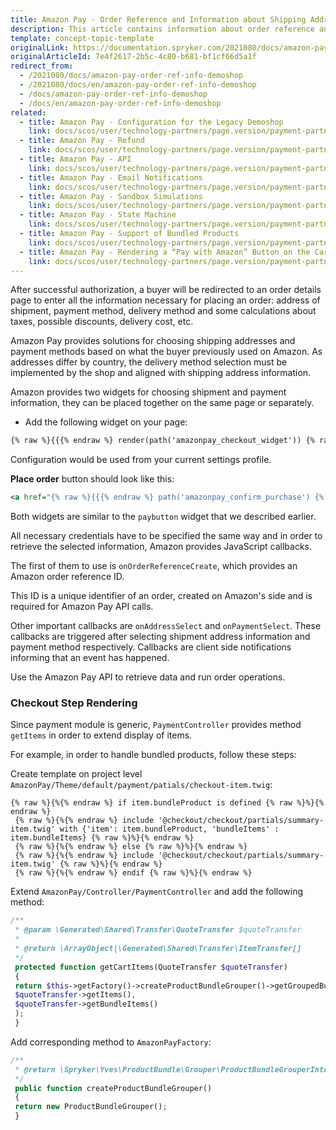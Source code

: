 ```yaml
---
title: Amazon Pay - Order Reference and Information about Shipping Addresses
description: This article contains information about order reference and shipping address information in the Spryker Legacy Demoshop.
template: concept-topic-template
originalLink: https://documentation.spryker.com/2021080/docs/amazon-pay-order-ref-info-demoshop
originalArticleId: 7e4f2617-2b5c-4c80-b681-bf1cf66d5a1f
redirect_from:
  - /2021080/docs/amazon-pay-order-ref-info-demoshop
  - /2021080/docs/en/amazon-pay-order-ref-info-demoshop
  - /docs/amazon-pay-order-ref-info-demoshop
  - /docs/en/amazon-pay-order-ref-info-demoshop
related:
  - title: Amazon Pay - Configuration for the Legacy Demoshop
    link: docs/scos/user/technology-partners/page.version/payment-partners/amazon-pay/legacy-demoshop-integration/amazon-pay-configuration-for-the-legacy-demoshop.html
  - title: Amazon Pay - Refund
    link: docs/scos/user/technology-partners/page.version/payment-partners/amazon-pay/legacy-demoshop-integration/amazon-pay-refund.html
  - title: Amazon Pay - API
    link: docs/scos/user/technology-partners/page.version/payment-partners/amazon-pay/legacy-demoshop-integration/amazon-pay-api.html
  - title: Amazon Pay - Email Notifications
    link: docs/scos/user/technology-partners/page.version/payment-partners/amazon-pay/legacy-demoshop-integration/amazon-pay-email-notifications.html
  - title: Amazon Pay - Sandbox Simulations
    link: docs/scos/user/technology-partners/page.version/payment-partners/amazon-pay/legacy-demoshop-integration/amazon-pay-sandbox-simulations.html
  - title: Amazon Pay - State Machine
    link: docs/scos/user/technology-partners/page.version/payment-partners/amazon-pay/legacy-demoshop-integration/amazon-pay-state-machine.html
  - title: Amazon Pay - Support of Bundled Products
    link: docs/scos/user/technology-partners/page.version/payment-partners/amazon-pay/legacy-demoshop-integration/amazon-pay-support-of-bundled-products.html
  - title: Amazon Pay - Rendering a “Pay with Amazon” Button on the Cart Page
    link: docs/scos/user/technology-partners/page.version/payment-partners/amazon-pay/legacy-demoshop-integration/amazon-pay-rendering-a-pay-with-amazon-button-on-the-cart-page.html
---
```


After successful authorization, a buyer will be redirected to an order details page to enter all the information necessary for placing an order: address of shipment, payment method, delivery method and some calculations about taxes, possible discounts, delivery cost, etc.

Amazon Pay provides solutions for choosing shipping addresses and payment methods based on what the buyer previously used on Amazon. As addresses differ by country, the delivery method selection must be implemented by the shop and aligned with shipping address information.

Amazon provides two widgets for choosing shipment and payment information, they can be placed together on the same page or separately.

* Add the following widget on your page:

```xml
{% raw %}{{{% endraw %} render(path('amazonpay_checkout_widget')) {% raw %}}}{% endraw %}
```

Configuration would be used from your current settings profile.

<b>Place order</b> button should look like this:
```xml
<a href="{% raw %}{{{% endraw %} path('amazonpay_confirm_purchase') {% raw %}}}{% endraw %}" disabled="true" id="amazonpayPlaceOrderLink" class="button expanded __no-margin-bottom">Place order</a>
```

Both widgets are similar to the `paybutton` widget that we described earlier.

All necessary credentials have to be specified the same way and in order to retrieve the selected information, Amazon provides JavaScript callbacks.

The first of them to use is `onOrderReferenceCreate`, which provides an Amazon order reference ID.

This ID is a unique identifier of an order, created on Amazon's side and is required for Amazon Pay API calls.

Other important callbacks are `onAddressSelect` and `onPaymentSelect`. These callbacks are triggered after selecting shipment address information and payment method respectively. Callbacks are client side notifications informing that an event has happened.

Use the Amazon Pay API to retrieve data and run order operations.

### Checkout Step Rendering

Since payment module is generic, `PaymentController` provides method `getItems` in order to extend display of items.

For example, in order to handle bundled products, follow these steps:

Create template on project level `AmazonPay/Theme/default/payment/patials/checkout-item.twig`:
```twig
{% raw %}{%{% endraw %} if item.bundleProduct is defined {% raw %}%}{% endraw %}
 {% raw %}{%{% endraw %} include '@checkout/checkout/partials/summary-item.twig' with {'item': item.bundleProduct, 'bundleItems' : item.bundleItems} {% raw %}%}{% endraw %}
 {% raw %}{%{% endraw %} else {% raw %}%}{% endraw %}
 {% raw %}{%{% endraw %} include '@checkout/checkout/partials/summary-item.twig' {% raw %}%}{% endraw %}
 {% raw %}{%{% endraw %} endif {% raw %}%}{% endraw %}
 ```

Extend `AmazonPay/Controller/PaymentController` and add the following method:
```php 
/**
 * @param \Generated\Shared\Transfer\QuoteTransfer $quoteTransfer
 *
 * @return \ArrayObject|\Generated\Shared\Transfer\ItemTransfer[]
 */
 protected function getCartItems(QuoteTransfer $quoteTransfer)
 {
 return $this->getFactory()->createProductBundleGrouper()->getGroupedBundleItems(
 $quoteTransfer->getItems(),
 $quoteTransfer->getBundleItems()
 );
 }
 ```

Add corresponding method to `AmazonPayFactory`:
```php 
/**
 * @return \Spryker\Yves\ProductBundle\Grouper\ProductBundleGrouperInterface
 */
 public function createProductBundleGrouper()
 {
 return new ProductBundleGrouper();
 }
 ```
